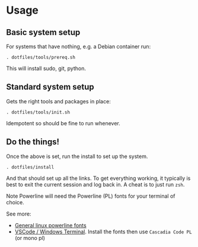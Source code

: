 # Usage

## Basic system setup
For systems that have nothing, e.g. a Debian container run:

```
. dotfiles/tools/prereq.sh
```

This will install sudo, git, python.


## Standard system setup

Gets the right tools and packages in place:

```
. dotfiles/tools/init.sh
```

Idempotent so should be fine to run whenever.

## Do the things!

Once the above is set, run the install to set up the system.

```
. dotfiles/install
```

And that should set up all the links.  To get everything working, it typically is best to exit the current session and log back in.  A cheat is to just run `zsh`.

Note Powerline will need the Powerline (PL) fonts for your terminal of choice.

See more:

* [General linux powerline fonts](https://github.com/powerline/fonts)
* [VSCode / Windows Terminal](https://docs.microsoft.com/en-us/windows/terminal/tutorials/powerline-setup).  Install the fonts then use `Cascadia Code PL` (or mono pl)